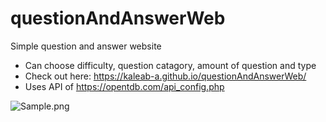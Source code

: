 # questionAndAnswerWeb
Simple question and answer website
  - Can choose difficulty, question catagory, amount of question and type
  - Check out here: https://kaleab-a.github.io/questionAndAnswerWeb/
  - Uses API of https://opentdb.com/api_config.php

![Sample.png](https://i.ibb.co/pzRXsKF/sample.png)
